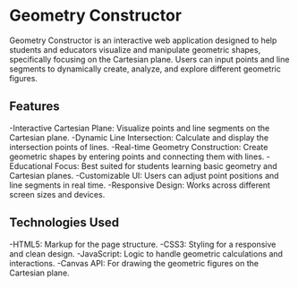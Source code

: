 # Geometry Constructor
Geometry Constructor is an interactive web application designed to help students and educators visualize and manipulate geometric shapes, specifically focusing on the Cartesian plane. Users can input points and line segments to dynamically create, analyze, and explore different geometric figures.

## Features
-Interactive Cartesian Plane: Visualize points and line segments on the Cartesian plane.
-Dynamic Line Intersection: Calculate and display the intersection points of lines.
-Real-time Geometry Construction: Create geometric shapes by entering points and connecting them with lines.
-Educational Focus: Best suited for students learning basic geometry and Cartesian planes.
-Customizable UI: Users can adjust point positions and line segments in real time.
-Responsive Design: Works across different screen sizes and devices.

## Technologies Used
-HTML5: Markup for the page structure.
-CSS3: Styling for a responsive and clean design.
-JavaScript: Logic to handle geometric calculations and interactions.
-Canvas API: For drawing the geometric figures on the Cartesian plane.
